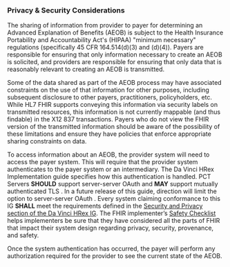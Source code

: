 ### Privacy & Security Considerations
The sharing of information from provider to payer for determining an Advanced Explanation of Benefits (AEOB) is subject to the Health Insurance Portability and Accountability Act's (HIPAA) "minimum necessary" regulations (specifically 45 CFR 164.514(d)(3) and (d)(4)). Payers are responsible for ensuring that only information necessary to create an AEOB is solicited, and providers are responsible for ensuring that only data that is reasonably relevant to creating an AEOB is transmitted.

Some of the data shared as part of the AEOB process may have associated constraints on the use of that information for other purposes, including subsequent disclosure to other payers, practitioners, policyholders, etc. While HL7 FHIR supports conveying this information via security labels on transmitted resources, this information is not currently mappable (and thus findable) in the X12 837 transactions. Payers who do not view the FHIR version of the transmitted information should be aware of the possibility of these limitations and ensure they have policies that enforce appropriate sharing constraints on data.

To access information about an AEOB, the provider system will need to access the payer system. This will require that the provider system authenticates to the payer system or an intermediary. The Da Vinci HRex Implementation guide specifies how this authentication is handled. PCT Servers **SHOULD** support server-server OAuth and **MAY** support mutually authenticated TLS . In a future release of this guide, direction will limit the option to server-server OAuth . Every system claiming conformance to this IG **SHALL** meet the requirements defined in the [Security and Privacy section of the Da Vinci HRex IG](http://hl7.org/fhir/us/davinci-hrex/security.html). The FHIR implementer’s [Safety Checklist](http://hl7.org/fhir/R4/safety.html) helps implementers be sure that they have considered all the parts of FHIR that impact their system design regarding privacy, security, provenance, and safety.

Once the system authentication has occurred, the payer will perform any authorization required for the provider to see the current state of the AEOB.
